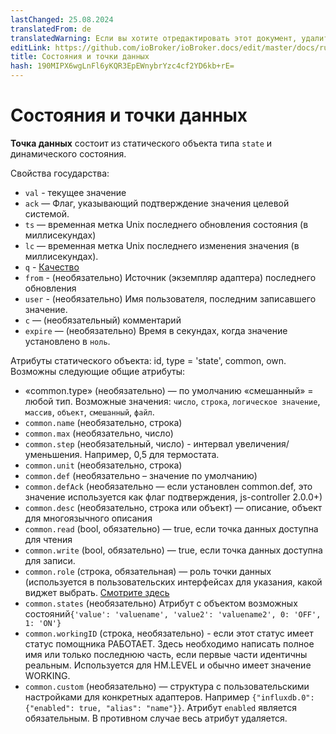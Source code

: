 ```yaml
---
lastChanged: 25.08.2024
translatedFrom: de
translatedWarning: Если вы хотите отредактировать этот документ, удалите поле «translationFrom», в противном случае этот документ будет снова автоматически переведен
editLink: https://github.com/ioBroker/ioBroker.docs/edit/master/docs/ru/basics/states.md
title: Состояния и точки данных
hash: 190MIPX6wgLnFl6yKQR3EpEWnybrYzc4cf2YD6kb+rE=
---
```

# Состояния и точки данных
**Точка данных** состоит из статического объекта типа `state` и динамического состояния.

Свойства государства:

 * `val` - текущее значение
 * `ack` — Флаг, указывающий подтверждение значения целевой системой.
 * `ts` — временная метка Unix последнего обновления состояния (в миллисекундах)
 * `lc` — временная метка Unix последнего изменения значения (в миллисекундах).
 * `q` - [Качество](../dev/objectsschema.md#states)
 * `from` - (необязательно) Источник (экземпляр адаптера) последнего обновления
 * `user` - (необязательно) Имя пользователя, последним записавшего значение.
 * `c` — (необязательный) комментарий
 * `expire` — (необязательно) Время в секундах, когда значение установлено в `ноль`.

Атрибуты статического объекта: id, type = 'state', common, own. Возможны следующие общие атрибуты:

* «common.type» (необязательно) — по умолчанию «смешанный» = любой тип. Возможные значения: `число`, `строка`, `логическое значение`, `массив`, `объект`, `смешанный`, `файл`.
* `common.name` (необязательно, строка)
* `common.max` (необязательно, число)
* `common.step` (необязательный, число) - интервал увеличения/уменьшения. Например, 0,5 для термостата.
* `common.unit` (необязательно, строка)
* `common.def` (необязательно – значение по умолчанию)
* `common.defAck` (необязательно — если установлен common.def, это значение используется как флаг подтверждения, js-controller 2.0.0+)
* `common.desc` (необязательно, строка или объект) — описание, объект для многоязычного описания
* `common.read` (bool, обязательно) — true, если точка данных доступна для чтения
* `common.write` (bool, обязательно) — true, если точка данных доступна для записи.
* `common.role` (строка, обязательная) — роль точки данных (используется в пользовательских интерфейсах для указания, какой виджет выбрать. [Смотрите здесь](../dev/stateroles.md)
* `common.states` (необязательно) Атрибут с объектом возможных состояний` {'value': 'valuename', 'value2': 'valuename2', 0: 'OFF', 1: 'ON'} `
* `common.workingID` (строка, необязательно) - если этот статус имеет статус помощника РАБОТАЕТ. Здесь необходимо написать полное имя или только последнюю часть, если первые части идентичны реальным. Используется для HM.LEVEL и обычно имеет значение WORKING.
* `common.custom` (необязательно) — структура с пользовательскими настройками для конкретных адаптеров. Например `{"influxdb.0": {"enabled": true, "alias": "name"}}`. Атрибут `enabled` является обязательным. В противном случае весь атрибут удаляется.